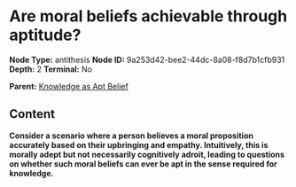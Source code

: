 # Are moral beliefs achievable through aptitude?

**Node Type:** antithesis
**Node ID:** 9a253d42-bee2-44dc-8a08-f8d7b1cfb931
**Depth:** 2
**Terminal:** No

**Parent:** [Knowledge as Apt Belief](knowledge-as-apt-belief.md)

## Content

**Consider a scenario where a person believes a moral proposition accurately based on their upbringing and empathy. Intuitively, this is morally adept but not necessarily cognitively adroit, leading to questions on whether such moral beliefs can ever be apt in the sense required for knowledge.**
